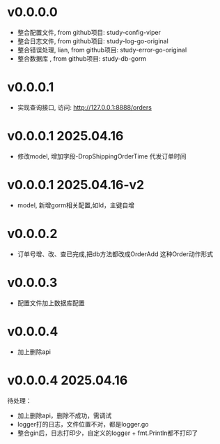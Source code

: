 # v0.0.0.0 
- 整合配置文件, from github项目: study-config-viper
- 整合日志文件, from github项目: study-log-go-original
- 整合错误处理, lian, from github项目: study-error-go-original
- 整合数据库  , from github项目: study-db-gorm

# v0.0.0.1
- 实现查询接口, 访问: http://127.0.0.1:8888/orders

# v0.0.0.1 2025.04.16
- 修改model, 增加字段-DropShippingOrderTime 代发订单时间

# v0.0.0.1 2025.04.16-v2
- model, 新增gorm相关配置,如Id，主键自增

# v0.0.0.2
- 订单号增、改、查已完成,把db方法都改成OrderAdd 这种Order动作形式

# v0.0.0.3
- 配置文件加上数据库配置

# v0.0.0.4
- 加上删除api

# v0.0.0.4 2025.04.16
待处理：
- 加上删除api，删除不成功，需调试
- logger打的日志，文件位置不对，都是logger.go
- 整合gin后，日志打印少，自定义的logger + fmt.Println都不打印了

